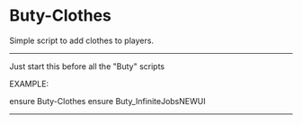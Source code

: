 # Buty-Clothes
Simple script to add clothes to players.

------------

Just start this before all the "Buty" scripts

EXAMPLE:

ensure Buty-Clothes
ensure Buty_InfiniteJobsNEWUI

------------
